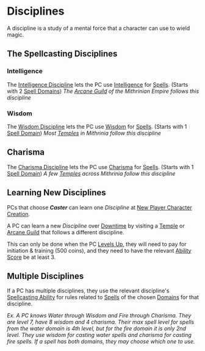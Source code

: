 # Disciplines

A discipline is a study of a mental force that a character can use to wield magic.

## The Spellcasting Disciplines

### Intelligence

The [Intelligence Discipline](Intelligence%20Discipline.md) lets the PC use [Intelligence](../../../Player%20Characters/The%20Ability%20Scores/Intelligence.md) for [Spells](../../Spells.md). (Starts with 2 [Spell Domains](../../Spells/Spell%20Domains/Spell%20Domains.md))
*The [Arcane Guild](../../../Resources%20for%20GMs/Economy/Price%20Subtables/Arcane%20Guild.md) of the Mithrinian Empire follows this discipline*

### Wisdom

The [Wisdom Discipline](Wisdom%20Discipline.md) lets the PC use [Wisdom](../../../Player%20Characters/The%20Ability%20Scores/Wisdom.md) for [Spells](../../Spells.md). (Starts with 1 [Spell Domain](../../Spells/Spell%20Domains/Spell%20Domains.md))
*Most [Temples](../../../Resources%20for%20GMs/Economy/Price%20Subtables/Holy%20Temple.md) in Mithrinia follow this discipline*

## Charisma

The [Charisma Discipline](Charisma%20Discipline.md) lets the PC use [Charisma](../../../Player%20Characters/The%20Ability%20Scores/Charisma.md) for [Spells](../../Spells.md). (Starts with 1 [Spell Domain](../../Spells/Spell%20Domains/Spell%20Domains.md))
*A few [Temples](../../../Resources%20for%20GMs/Economy/Price%20Subtables/Holy%20Temple.md) across Mithrinia follow this discipline*

## Learning New Disciplines

PCs that choose ***Caster*** can learn one *Discipline* at [New Player Character Creation](../../../Character%20Creation/New%20Player%20Character%20Creation.md).

A PC can learn a new *Discipline* over [Downtime](../../../Player%20Characters/Derived%20Statistics/Level.md#Downtime) by visiting a [Temple](../../../Resources%20for%20GMs/Economy/Price%20Subtables/Holy%20Temple.md) or [Arcane Guild](../../../Resources%20for%20GMs/Economy/Price%20Subtables/Arcane%20Guild.md) that follows a different discipline.

This can only be done when the PC [Levels Up](../../../Player%20Characters/Derived%20Statistics/Level.md#Level%20Up), they will need to pay for initiation & training (500 coins), and they need to have the relevant [Ability Score](../../../Player%20Characters/The%20Ability%20Scores/Ability%20Scores.md) be at least 3.

## Multiple Disciplines

If a PC has multiple disciplines, they use the relevant discipline's [Spellcasting Ability](../Spellcasting%20Ability.md) for rules related to [Spells](../../Spells.md) of the chosen [Domains](../../Spells/Spell%20Domains/Spell%20Domains.md) for that discipline.

*Ex. A PC knows Water through Wisdom and Fire through Charisma. They are level 7, have 8 wisdom and 4 charisma. Their max spell level for spells from the water domain is 4th level, but for the fire domain it is only 2nd level. They use wisdom for casting water spells and charisma for casting fire spells. If a spell has both domains, they may choose which one to use.*

